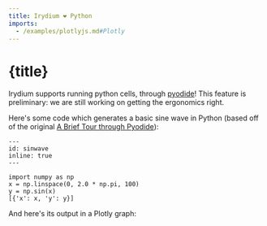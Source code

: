 ```yaml
---
title: Irydium ❤️ Python
imports:
  - /examples/plotlyjs.md#Plotly
---
```


# {title}

Irydium supports running python cells, through [pyodide](https://pyodide.org)!
This feature is preliminary: we are still working on getting the ergonomics right.

Here's some code which generates a basic sine wave in Python (based off of the
original [A Brief Tour through Pyodide](https://alpha.iodide.io/notebooks/300/)):

```{code-cell} python
---
id: sinwave
inline: true
---

import numpy as np
x = np.linspace(0, 2.0 * np.pi, 100)
y = np.sin(x)
[{'x': x, 'y': y}]
```

And here's its output in a Plotly graph:

<Plotly data={sinwave} />
